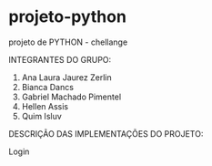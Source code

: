 # projeto-python
projeto de PYTHON - chellange

INTEGRANTES DO GRUPO: 
1. Ana Laura Jaurez Zerlin
2. Bianca Dancs 
3. Gabriel Machado Pimentel
4. Hellen Assis 
5. Quim Isluv

DESCRIÇÃO DAS IMPLEMENTAÇÕES DO PROJETO:

Login

